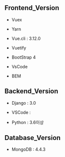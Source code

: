 ## Frontend_Version
- Vuex

- Yarn

- Vue.cli : 3.12.0

- Vuetify

- BootStrap 4

- VsCode

- BEM


## Backend_Version

- Django : 3.0

- VSCode : 

- Python : 3.6이상


## Database_Version

- MongoDB : 4.4.3